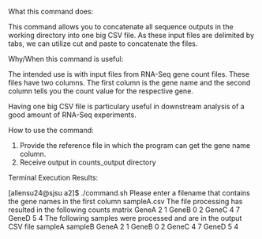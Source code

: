 What this command does:

This command allows you to concatenate all sequence outputs in the working directory into one big CSV file.
As these input files are delimited by tabs, we can utilize cut and paste to concatenate the files.

Why/When this command is useful:

The intended use is with input files from RNA-Seq gene count files. These files have two columns.
The first column is the gene name and the second column tells you the count value for the respective gene.

Having one big CSV file is particulary useful in downstream analysis of a good amount of RNA-Seq experiments.

How to use the command:
1. Provide the reference file in which the program can get the gene name column.
2. Receive output in counts_output directory

Terminal Execution Results:

[allensu24@sjsu a2]$ ./command.sh
Please enter a filename that contains the gene names in the first column
sampleA.csv
The file processing has resulted in the following counts matrix
GeneA   2       1
GeneB   0       2
GeneC   4       7
GeneD   5       4
The following samples were processed and are in the output CSV file
sampleA sampleB
GeneA   2       1
GeneB   0       2
GeneC   4       7
GeneD   5       4

